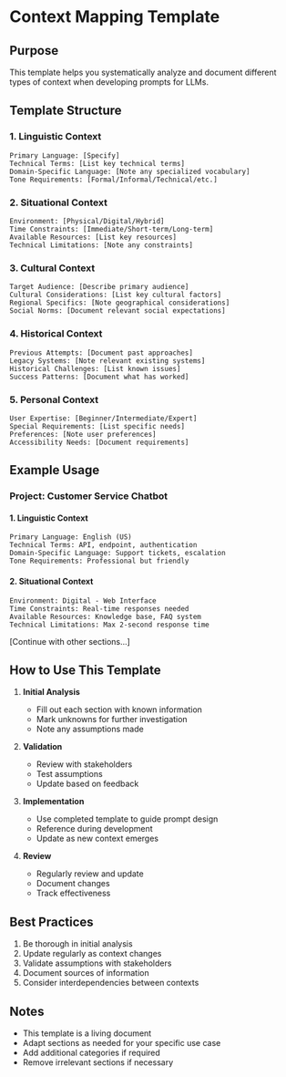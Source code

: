 # Context Mapping Template

## Purpose
This template helps you systematically analyze and document different types of context when developing prompts for LLMs.

## Template Structure

### 1. Linguistic Context
```
Primary Language: [Specify]
Technical Terms: [List key technical terms]
Domain-Specific Language: [Note any specialized vocabulary]
Tone Requirements: [Formal/Informal/Technical/etc.]
```

### 2. Situational Context
```
Environment: [Physical/Digital/Hybrid]
Time Constraints: [Immediate/Short-term/Long-term]
Available Resources: [List key resources]
Technical Limitations: [Note any constraints]
```

### 3. Cultural Context
```
Target Audience: [Describe primary audience]
Cultural Considerations: [List key cultural factors]
Regional Specifics: [Note geographical considerations]
Social Norms: [Document relevant social expectations]
```

### 4. Historical Context
```
Previous Attempts: [Document past approaches]
Legacy Systems: [Note relevant existing systems]
Historical Challenges: [List known issues]
Success Patterns: [Document what has worked]
```

### 5. Personal Context
```
User Expertise: [Beginner/Intermediate/Expert]
Special Requirements: [List specific needs]
Preferences: [Note user preferences]
Accessibility Needs: [Document requirements]
```

## Example Usage

### Project: Customer Service Chatbot

#### 1. Linguistic Context
```
Primary Language: English (US)
Technical Terms: API, endpoint, authentication
Domain-Specific Language: Support tickets, escalation
Tone Requirements: Professional but friendly
```

#### 2. Situational Context
```
Environment: Digital - Web Interface
Time Constraints: Real-time responses needed
Available Resources: Knowledge base, FAQ system
Technical Limitations: Max 2-second response time
```

[Continue with other sections...]

## How to Use This Template

1. **Initial Analysis**
   - Fill out each section with known information
   - Mark unknowns for further investigation
   - Note any assumptions made

2. **Validation**
   - Review with stakeholders
   - Test assumptions
   - Update based on feedback

3. **Implementation**
   - Use completed template to guide prompt design
   - Reference during development
   - Update as new context emerges

4. **Review**
   - Regularly review and update
   - Document changes
   - Track effectiveness

## Best Practices

1. Be thorough in initial analysis
2. Update regularly as context changes
3. Validate assumptions with stakeholders
4. Document sources of information
5. Consider interdependencies between contexts

## Notes
- This template is a living document
- Adapt sections as needed for your specific use case
- Add additional categories if required
- Remove irrelevant sections if necessary 